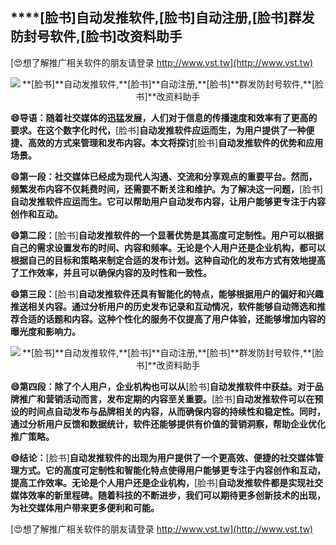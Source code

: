 ## ****[脸书]**自动发推软件,**[脸书]**自动注册,**[脸书]**群发防封号软件,**[脸书]**改资料助手**

[😍想了解推广相关软件的朋友请登录 http://www.vst.tw](http://www.vst.tw)

 <center><img src="https://vst.tw/MP4/tuiguang/png/7.png" alt="**[脸书]**自动发推软件,**[脸书]**自动注册,**[脸书]**群发防封号软件,**[脸书]**改资料助手"></center>

**😄导语：随着社交媒体的迅猛发展，人们对于信息的传播速度和效率有了更高的要求。在这个数字化时代，**[脸书]**自动发推软件应运而生，为用户提供了一种便捷、高效的方式来管理和发布内容。本文将探讨**[脸书]**自动发推软件的优势和应用场景。**

**😄第一段：社交媒体已经成为现代人沟通、交流和分享观点的重要平台。然而，频繁发布内容不仅耗费时间，还需要不断关注和维护。为了解决这一问题，**[脸书]**自动发推软件应运而生。它可以帮助用户自动发布内容，让用户能够更专注于内容创作和互动。**

**😄第二段：**[脸书]**自动发推软件的一个显著优势是其高度可定制性。用户可以根据自己的需求设置发布的时间、内容和频率。无论是个人用户还是企业机构，都可以根据自己的目标和策略来制定合适的发布计划。这种自动化的发布方式有效地提高了工作效率，并且可以确保内容的及时性和一致性。**

**😄第三段：**[脸书]**自动发推软件还具有智能化的特点，能够根据用户的偏好和兴趣推送相关内容。通过分析用户的历史发布记录和互动情况，软件能够自动筛选和推荐合适的话题和内容。这种个性化的服务不仅提高了用户体验，还能够增加内容的曝光度和影响力。**

 <center><img src="https://vst.tw/MP4/tuiguang/png/1.png" alt="**[脸书]**自动发推软件,**[脸书]**自动注册,**[脸书]**群发防封号软件,**[脸书]**改资料助手"></center>

**😄第四段：除了个人用户，企业机构也可以从**[脸书]**自动发推软件中获益。对于品牌推广和营销活动而言，发布定期的内容至关重要。**[脸书]**自动发推软件可以在预设的时间点自动发布与品牌相关的内容，从而确保内容的持续性和稳定性。同时，通过分析用户反馈和数据统计，软件还能够提供有价值的营销洞察，帮助企业优化推广策略。**

**😄结论：**[脸书]**自动发推软件的出现为用户提供了一个更高效、便捷的社交媒体管理方式。它的高度可定制性和智能化特点使得用户能够更专注于内容创作和互动，提高工作效率。无论是个人用户还是企业机构，**[脸书]**自动发推软件都是实现社交媒体效率的新里程碑。随着科技的不断进步，我们可以期待更多创新技术的出现，为社交媒体用户带来更多便利和可能。**

[😍想了解推广相关软件的朋友请登录 http://www.vst.tw](http://www.vst.tw)



